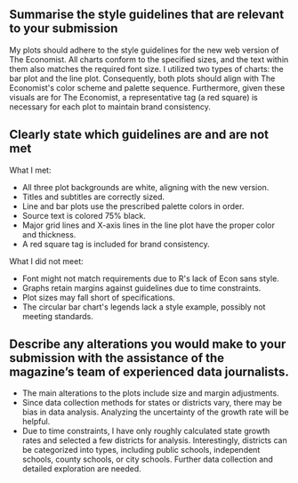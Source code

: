 ## Summarise the style guidelines that are relevant to your submission
My plots should adhere to the style guidelines for the new web version of The Economist. All charts conform to the specified sizes, and the text within them also matches the required font size. I utilized two types of charts: the bar plot and the line plot. Consequently, both plots should align with The Economist's color scheme and palette sequence. Furthermore, given these visuals are for The Economist, a representative tag (a red square) is necessary for each plot to maintain brand consistency.
## Clearly state which guidelines are and are not met
What I met:
- All three plot backgrounds are white, aligning with the new version.
- Titles and subtitles are correctly sized.
- Line and bar plots use the prescribed palette colors in order.
- Source text is colored 75% black.
- Major grid lines and X-axis lines in the line plot have the proper color and thickness.
- A red square tag is included for brand consistency.

What I did not meet:
- Font might not match requirements due to R's lack of Econ sans style.
- Graphs retain margins against guidelines due to time constraints.
- Plot sizes may fall short of specifications.
- The circular bar chart's legends lack a style example, possibly not meeting standards.
## Describe any alterations you would make to your submission with the assistance of the magazine’s team of experienced data journalists.

- The main alterations to the plots include size and margin adjustments.
- Since data collection methods for states or districts vary, there may be bias in data analysis. Analyzing the uncertainty of the growth rate will be helpful.
- Due to time constraints, I have only roughly calculated state growth rates and selected a few districts for analysis. Interestingly, districts can be categorized into types, including public schools, independent schools, county schools, or city schools. Further data collection and detailed exploration are needed.